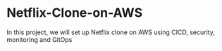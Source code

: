# Netflix-Clone-on-AWS
In this project, we will set up Netflix clone on AWS using CICD, security, monitoring and GitOps
